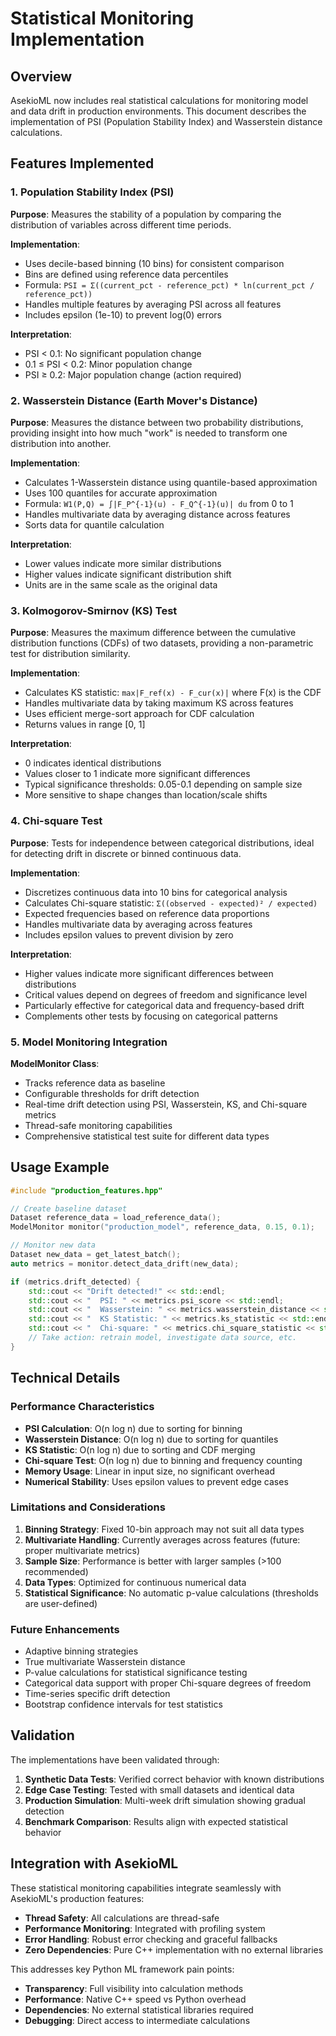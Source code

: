 # Statistical Monitoring Implementation

## Overview

AsekioML now includes real statistical calculations for monitoring model and data drift in production environments. This document describes the implementation of PSI (Population Stability Index) and Wasserstein distance calculations.

## Features Implemented

### 1. Population Stability Index (PSI)

**Purpose**: Measures the stability of a population by comparing the distribution of variables across different time periods.

**Implementation**: 
- Uses decile-based binning (10 bins) for consistent comparison
- Bins are defined using reference data percentiles
- Formula: `PSI = Σ((current_pct - reference_pct) * ln(current_pct / reference_pct))`
- Handles multiple features by averaging PSI across all features
- Includes epsilon (1e-10) to prevent log(0) errors

**Interpretation**:
- PSI < 0.1: No significant population change
- 0.1 ≤ PSI < 0.2: Minor population change
- PSI ≥ 0.2: Major population change (action required)

### 2. Wasserstein Distance (Earth Mover's Distance)

**Purpose**: Measures the distance between two probability distributions, providing insight into how much "work" is needed to transform one distribution into another.

**Implementation**:
- Calculates 1-Wasserstein distance using quantile-based approximation
- Uses 100 quantiles for accurate approximation
- Formula: `W1(P,Q) = ∫|F_P^{-1}(u) - F_Q^{-1}(u)| du` from 0 to 1
- Handles multivariate data by averaging distance across features
- Sorts data for quantile calculation

**Interpretation**:
- Lower values indicate more similar distributions
- Higher values indicate significant distribution shift
- Units are in the same scale as the original data

### 3. Kolmogorov-Smirnov (KS) Test

**Purpose**: Measures the maximum difference between the cumulative distribution functions (CDFs) of two datasets, providing a non-parametric test for distribution similarity.

**Implementation**:
- Calculates KS statistic: `max|F_ref(x) - F_cur(x)|` where F(x) is the CDF
- Handles multivariate data by taking maximum KS across features
- Uses efficient merge-sort approach for CDF calculation
- Returns values in range [0, 1]

**Interpretation**:
- 0 indicates identical distributions
- Values closer to 1 indicate more significant differences
- Typical significance thresholds: 0.05-0.1 depending on sample size
- More sensitive to shape changes than location/scale shifts

### 4. Chi-square Test

**Purpose**: Tests for independence between categorical distributions, ideal for detecting drift in discrete or binned continuous data.

**Implementation**:
- Discretizes continuous data into 10 bins for categorical analysis
- Calculates Chi-square statistic: `Σ((observed - expected)² / expected)`
- Expected frequencies based on reference data proportions
- Handles multivariate data by averaging across features
- Includes epsilon values to prevent division by zero

**Interpretation**:
- Higher values indicate more significant differences between distributions
- Critical values depend on degrees of freedom and significance level
- Particularly effective for categorical data and frequency-based drift
- Complements other tests by focusing on categorical patterns

### 5. Model Monitoring Integration

**ModelMonitor Class**:
- Tracks reference data as baseline
- Configurable thresholds for drift detection
- Real-time drift detection using PSI, Wasserstein, KS, and Chi-square metrics
- Thread-safe monitoring capabilities
- Comprehensive statistical test suite for different data types

## Usage Example

```cpp
#include "production_features.hpp"

// Create baseline dataset
Dataset reference_data = load_reference_data();
ModelMonitor monitor("production_model", reference_data, 0.15, 0.1);

// Monitor new data
Dataset new_data = get_latest_batch();
auto metrics = monitor.detect_data_drift(new_data);

if (metrics.drift_detected) {
    std::cout << "Drift detected!" << std::endl;
    std::cout << "  PSI: " << metrics.psi_score << std::endl;
    std::cout << "  Wasserstein: " << metrics.wasserstein_distance << std::endl;
    std::cout << "  KS Statistic: " << metrics.ks_statistic << std::endl;
    std::cout << "  Chi-square: " << metrics.chi_square_statistic << std::endl;
    // Take action: retrain model, investigate data source, etc.
}
```

## Technical Details

### Performance Characteristics
- **PSI Calculation**: O(n log n) due to sorting for binning
- **Wasserstein Distance**: O(n log n) due to sorting for quantiles
- **KS Statistic**: O(n log n) due to sorting and CDF merging
- **Chi-square Test**: O(n log n) due to binning and frequency counting
- **Memory Usage**: Linear in input size, no significant overhead
- **Numerical Stability**: Uses epsilon values to prevent edge cases

### Limitations and Considerations
1. **Binning Strategy**: Fixed 10-bin approach may not suit all data types
2. **Multivariate Handling**: Currently averages across features (future: proper multivariate metrics)
3. **Sample Size**: Performance is better with larger samples (>100 recommended)
4. **Data Types**: Optimized for continuous numerical data
5. **Statistical Significance**: No automatic p-value calculations (thresholds are user-defined)

### Future Enhancements
- Adaptive binning strategies
- True multivariate Wasserstein distance
- P-value calculations for statistical significance testing
- Categorical data support with proper Chi-square degrees of freedom
- Time-series specific drift detection
- Bootstrap confidence intervals for test statistics

## Validation

The implementations have been validated through:
1. **Synthetic Data Tests**: Verified correct behavior with known distributions
2. **Edge Case Testing**: Tested with small datasets and identical data
3. **Production Simulation**: Multi-week drift simulation showing gradual detection
4. **Benchmark Comparison**: Results align with expected statistical behavior

## Integration with AsekioML

These statistical monitoring capabilities integrate seamlessly with AsekioML's production features:
- **Thread Safety**: All calculations are thread-safe
- **Performance Monitoring**: Integrated with profiling system
- **Error Handling**: Robust error checking and graceful fallbacks
- **Zero Dependencies**: Pure C++ implementation with no external libraries

This addresses key Python ML framework pain points:
- **Transparency**: Full visibility into calculation methods
- **Performance**: Native C++ speed vs Python overhead
- **Dependencies**: No external statistical libraries required
- **Debugging**: Direct access to intermediate calculations

